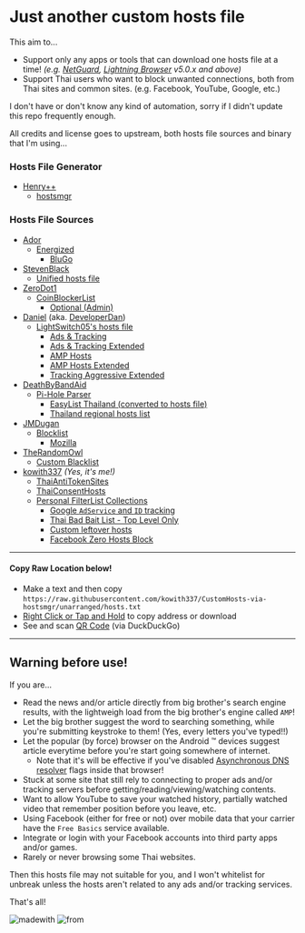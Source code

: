 # Just another custom hosts file
This aim to...
- Support only any apps or tools that can download one hosts file at a time! _(e.g. [NetGuard](https://github.com/M66B/NetGuard), [Lightning Browser](https://github.com/anthonycr/Lightning-Browser) v5.0.x and above)_
- Support Thai users who want to block unwanted connections, both from Thai sites and common sites. (e.g. Facebook, YouTube, Google, etc.)

I don't have or don't know any kind of automation, sorry if I didn't update this repo frequently enough.

All credits and license goes to upstream, both hosts file sources and binary that I'm using...

### Hosts File Generator
- [Henry++](https://github.com/henrypp)
  - [hostsmgr](https://github.com/henrypp/hostsmgr)

### Hosts File Sources
- [Ador](https://github.com/AdroitAdorKhan)
  - [Energized](https://github.com/EnergizedProtection/block)
    - [BluGo](https://github.com/EnergizedProtection/block/tree/master/bluGo)
- [StevenBlack](https://github.com/StevenBlack)
  - [Unified hosts file](https://gitlab.com/StevenBlack/hosts)
- [ZeroDot1](https://gitlab.com/ZeroDot1)
  - [CoinBlockerList](https://gitlab.com/ZeroDot1/CoinBlockerLists)
    - [Optional (Admin)](https://gitlab.com/ZeroDot1/CoinBlockerLists/tree/master/list_optional.txt)
- [Daniel](https://github.com/lightswitch05) (aka. [DeveloperDan](https://www.github.developerdan.com/hosts))
  - [LightSwitch05's hosts file](https://github.com/lightswitch05/hosts)
    - [Ads & Tracking](https://github.com/lightswitch05/hosts/tree/master/ads-and-tracking.txt)
	- [Ads & Tracking Extended](https://github.com/lightswitch05/hosts/tree/master/ads-and-tracking-extended.txt)
    - [AMP Hosts](https://github.com/lightswitch05/hosts/tree/master/amp-hosts.txt)
    - [AMP Hosts Extended](https://github.com/lightswitch05/hosts/tree/master/amp-hosts-extended.txt)
	- [Tracking Aggressive Extended](https://github.com/lightswitch05/hosts/tree/master/tracking-aggressive-extended.txt)
- [DeathByBandAid](https://github.com/deathbybandaid)
  - [Pi-Hole Parser](https://github.com/deathbybandaid/piholeparser)
    - [EasyList Thailand (converted to hosts file)](https://github.com/deathbybandaid/piholeparser/tree/master/Subscribable-Lists/ParsedBlacklists/EasyList-Thailand.txt)
    - [Thailand regional hosts list](https://github.com/deathbybandaid/piholeparser/tree/master/Subscribable-Lists/CountryCodesLists/Thailand.txt)
- [JMDugan](https://github.com/jmdugan)
  - [Blocklist](https://github.com/jmdugan/blocklists)
    - [Mozilla](https://github.com/jmdugan/blocklists/tree/master/corporations/mozilla/all.txt)
- [TheRandomOwl](https://github.com/TheRandomOwl)
  - [Custom Blacklist](https://github.com/TheRandomOwl/TheRandomOwl.github.io/tree/master/blacklist.txt)
- [kowith337](https://github.com/kowith337) _(Yes, it's me!)_
  - [ThaiAntiTokenSites](https://github.com/kowith337/ThaiAntiTokenSites)
  - [ThaiConsentHosts](https://github.com/kowith337/ThaiConsentHosts)
  - [Personal FilterList Collections](https://github.com/kowith337/PersonalFilterListCollection)
    - [Google `AdService` and `ID` tracking](https://github.com/kowith337/PersonalFilterListCollection/tree/master/hosts/hosts_google_adservice_id.txt)
    - [Thai Bad Bait List - Top Level Only](https://github.com/kowith337/PersonalFilterListCollection/tree/master/hosts/hosts_badbait_th.txt)
    - [Custom leftover hosts](https://github.com/kowith337/PersonalFilterListCollection/tree/master/hosts/hosts_leftover.txt)
    - [Facebook Zero Hosts Block](https://github.com/kowith337/PersonalFilterListCollection/tree/master/hosts/hosts_facebook0.txt)

- - - - -

#### Copy Raw Location below!
- Make a text and then copy `https://raw.githubusercontent.com/kowith337/CustomHosts-via-hostsmgr/unarranged/hosts.txt`
- [Right Click or Tap and Hold](https://raw.githubusercontent.com/kowith337/CustomHosts-via-hostsmgr/unarranged/hosts.txt) to copy address or download
- See and scan [QR Code](https://duckduckgo.com/?q=qr+https%3A%2F%2Fraw.githubusercontent.com%2Fkowith337%2FCustomHosts-via-hostsmgr%2Funarranged%2Fhosts.txt) (via DuckDuckGo)

- - - - -
## Warning before use!
If you are...
- Read the news and/or article directly from big brother's search engine results, with the lightweigh load from the big brother's engine called `AMP`!
- Let the big brother suggest the word to searching something, while you're submitting keystroke to them! (Yes, every letters you've typed!!)
- Let the popular (by force) browser on the Android :tm: devices suggest article everytime before you're start going somewhere of internet.
  - Note that it's will be effective if you've disabled [Asynchronous DNS resolver](https://github.com/ookangzheng/blahdns/blob/master/FAQ.md#prevent-dns-leaking-from-chrome-browser-on-android-phone) flags inside that browser!
- Stuck at some site that still rely to connecting to proper ads and/or tracking servers before getting/reading/viewing/watching contents.
- Want to allow YouTube to save your watched history, partially watched video that remember position before you leave, etc.
- Using Facebook (either for free or not) over mobile data that your carrier have the `Free Basics` service available.
- Integrate or login with your Facebook accounts into third party apps and/or games.
- Rarely or never browsing some Thai websites.

Then this hosts file may not suitable for you, and I won't whitelist for unbreak unless the hosts aren't related to any ads and/or tracking services.

That's all!

![madewith](https://img.shields.io/badge/Made%20with-Rants-crimson.svg?style=popout-square) ![from](https://img.shields.io/badge/From-Nonthaburi-0376ea.svg?style=popout-square)
